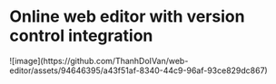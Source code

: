 <h1>Online web editor with version control integration</h1>
![image](https://github.com/ThanhDoIVan/web-editor/assets/94646395/a43f51af-8340-44c9-96af-93ce829dc867)


